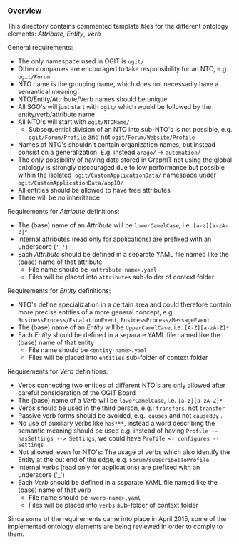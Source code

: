 ### Overview

This directory contains commented template files for the different ontology elements: _Attribute_, _Entity_, _Verb_

General requirements:
 * The only namespace used in OGIT is `ogit/`
 * Other companies are encouraged to take responsibility for an NTO, e.g. `ogit/Forum`
 * NTO name is the grouping name, which does not necessarily have a semantical meaning
 * NTO/Entity/Attribute/Verb names should be unique
 * All SGO's will just start with `ogit/` which would be followed by the entity/verb/attribute name
 * All NTO's will start with `ogit/NTOName/`
    * Subsequential division of an NTO into sub-NTO's is not possible, e.g. `ogit/Forum/Profile` and not `ogit/Forum/Website/Profile`
 * Names of NTO's shouldn't contain organization names, but instead consist on a generalization. E.g. instead `arago/` -> `automation/`
 * The only possibility of having data stored in GraphIT not using the global ontology is strongly discouraged due to low performance but possible within the isolated  `ogit/CustomApplicationData/` namespace under `ogit/CustomApplicationData/appID/`
 * All entities should be allowed to have free attributes
 * There will be no inheritance

Requirements for _Attribute_ definitions:
 * The (base) name of an _Attribute_ will be `lowerCamelCase`, i.e. `[a-z][a-zA-Z]*`
 * Internal attributes (read only for applications) are prefixed with an underscore (`'_'`) 
 * Each _Attribute_ should be defined in a separate YAML file named like the (base) name of that attribute
   * File name should be `<attribute-name>.yaml`
   * Files will be placed into `attributes` sub-folder of context folder

Requirements for _Entity_ definitions:
 * NTO's define specialization in a certain area and could therefore contain more precise entities of a more general concept, e.g. `BusinessProcess/EscalationEvent`, `BusinessProcess/MessageEvent`
 * The (base) name of an _Entity_ will be `UpperCamelCase`, i.e. `[A-Z][a-zA-Z]*`
 * Each _Entity_ should be defined in a separate YAML file named like the (base) name of that entity
   * File name should be `<entity-name>.yaml`
   * Files will be placed into `entities` sub-folder of context folder

Requirements for _Verb_ definitions:
 * Verbs connecting two entities of different NTO's are only allowed after careful consideration of the OGIT Board
 * The (base) name of a _Verb_ will be `lowerCamelCase`, i.e. `[a-z][a-zA-Z]*`
 * Verbs should be used in the third person, e.g.: `transfers`, not `transfer`
 * Passive verb forms should be avoided, e.g.`_causes` and not `causedBy` .
 * No use of auxiliary verbs like `has***`, instead a word describing the semantic meaning should be used e.g. instead of having `Profile -- hasSettings --> Settings`, we could have `Profile <- configures -- Settings`
 * Not allowed, even for NTO's: The usage of verbs which also identify the Entity at the out end of the edge, e.g. `Forum/subscribesToProfile`.
 * Internal verbs (read only for applications) are prefixed with an underscore ('_')
 * Each _Verb_ should be defined in a separate YAML file named like the (base) name of that verb
   * File name should be `<verb-name>.yaml`
   * Files will be placed into `verbs` sub-folder of context folder

Since some of the requirements came into place in April 2015, some of the implemented ontology elements are being reviewed in order to comply to them.
